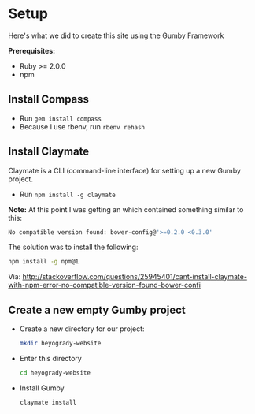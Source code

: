 Setup
=====

Here's what we did to create this site using the Gumby Framework

**Prerequisites:**
* Ruby >= 2.0.0
* npm

Install Compass
---------------

* Run `gem install compass`
* Because I use rbenv, run `rbenv rehash`

Install Claymate
----------------

Claymate is a CLI (command-line interface) for setting up a new Gumby project.

* Run `npm install -g claymate`

**Note:**
At this point I was getting an which contained something similar to this:

```sh
No compatible version found: bower-config@'>=0.2.0 <0.3.0'
```

The solution was to install the following:

```sh
npm install -g npm@1
```

Via: http://stackoverflow.com/questions/25945401/cant-install-claymate-with-npm-error-no-compatible-version-found-bower-confi


Create a new empty Gumby project
--------------------------------

* Create a new directory for our project:
  
  ```sh
  mkdir heyogrady-website
  ```

* Enter this directory

  ```sh
  cd heyogrady-website
  ```

* Install Gumby

  ```sh
  claymate install
  ```


